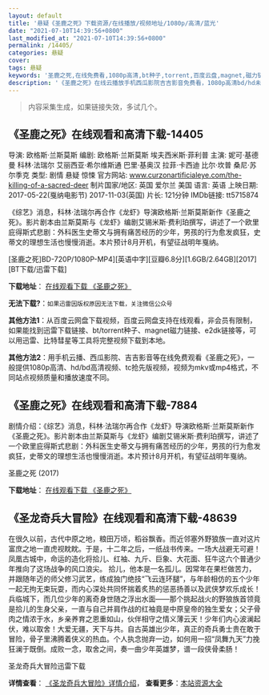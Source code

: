 ```yaml
---
layout: default
title: '悬疑《圣鹿之死》下载资源/在线播放/视频地址/1080p/高清/蓝光'
date: "2021-07-10T14:39:56+0800"
last_modified_at: "2021-07-10T14:39:56+0800"
permalink: /14405/
categories: 悬疑
cover:
tags: 悬疑
keywords: '圣鹿之死,在线免费看,1080p高清,bt种子,torrent,百度云盘,magnet,磁力链,迅雷下载资源'
description: '《圣鹿之死》在线云播放手机西瓜影院吉吉影音免费看，1080p高清bd/hd未删减完整版和tc抢先枪版，mkv/mp4格式，附带bt/torrent种子、magnet/磁力链、百度云盘、网盘资源迅雷下载链接'
---
```


>内容采集生成，如果链接失效，多试几个。


## 《圣鹿之死》在线观看和高清下载-14405

导演: 欧格斯·兰斯莫斯 编剧: 欧格斯·兰斯莫斯 埃夫西米斯·菲利普 主演: 妮可·基德曼 科林·法瑞尔 艾丽西亚·希尔维斯通 巴里·基奥汉 拉菲·卡西迪 比尔·坎普 桑尼·苏尔季克 类型: 剧情 悬疑 惊悚 官方网站: www.curzonartificialeye.com/the-killing-of-a-sacred-deer 制片国家/地区: 英国 爱尔兰 美国 语言: 英语 上映日期: 2017-05-22(戛纳电影节) 2017-11-03(英国) 片长: 121分钟 IMDb链接: tt5715874

《综艺》消息，科林·法瑞尔再合作《龙虾》导演欧格斯·兰斯莫斯新作《圣鹿之死》。影片剧本由兰斯莫斯与《龙虾》编剧艾锡米斯·费利珀撰写，讲述了一个欧里庇得斯式悲剧：外科医生史蒂文与拥有痛苦经历的少年，男孩的行为愈发疯狂，史蒂文的理想生活也慢慢消逝。本片预计8月开机，有望征战明年戛纳。


[圣鹿之死]BD-720P/1080P-MP4][英语中字][豆瓣6.8分][1.6GB/2.64GB][2017][BT下载/迅雷下载]

**下载地址**： [在线观看下载 《圣鹿之死》](https://www.btdx8.com/torrent/slzs_2017.html) 


**无法下载?**：`如果迅雷因版权原因无法下载，关注微信公众号 `

**其他方法1**：从百度云网盘下载视频，百度云网盘支持在线观看，非会员有限制，如果能找到迅雷下载链接、bt/torrent种子、magnet磁力链接、e2dk链接等，可以用迅雷、比特彗星等工具将完整视频下载到本地。

**其他方法2**：用手机云播、西瓜影院、吉吉影音等在线免费观看《圣鹿之死》，一般提供1080p高清、hd/bd高清视频、tc抢先版视频，视频为mkv或mp4格式，不同站点视频质量和播放速度不同。


## 《圣鹿之死》在线观看和高清下载-7884

剧情介绍：《综艺》消息，科林·法瑞尔再合作《龙虾》导演欧格斯·兰斯莫斯新作《圣鹿之死》。影片剧本由兰斯莫斯与《龙虾》编剧艾锡米斯·费利珀撰写，讲述了一个欧里庇得斯式悲剧：外科医生史蒂文与拥有痛苦经历的少年，男孩的行为愈发疯狂，史蒂文的理想生活也慢慢消逝。本片预计8月开机，有望征战明年戛纳。


圣鹿之死 (2017)

**下载地址**： [在线观看下载 《圣鹿之死》](https://www.btbtdy.me/btdy/dy11945.html) 


## 《圣龙奇兵大冒险》在线观看和高清下载-48639

在很久以前，古代中原之地，粮田万顷，稻谷飘香。而近邻塞外野狼族一直对这片富庶之地一直虎视眈眈。于是，十二年之后，一纸战书传来。一场大战避无可避！凤凰古城中，命运的造化将拾儿、红袖、九斤、巨象、大花面、狂牛这六个普通少年推向了这场战争的风口浪尖。 拾儿，他本是一名孤儿。因常年在果栏做苦力，并跟随年迈的师父修习武艺，练成独门绝技“飞云连环腿&rdquo;，与年龄相仿的五个少年一起无拘无束玩耍，而内心深处共同怀揣着炙热的惩恶扬善以及武侠梦欢乐成长！兵临城下，而几位少年的离奇身世随之浮出水面——那个挑起战火的野狼族首领竟是拾儿的生身父亲，一直与自己并肩作战的红袖竟是中原皇帝的独生爱女；父子骨肉之情浓于水，乡亲养育之恩重如山，伙伴相守之情义薄云天！少年们内心波澜起伏，难以取舍！大爱无疆，天下与共。自古英雄出少年，真正的奇兵勇士贵在敢于冒险，骨子里沸腾着侠义的热血。个人执念抛弃一边，如何用一招&ldquo;凤舞九天”力挽狂澜于既倒。成败一念，取舍之间，奏一曲少年英雄梦，谱一段侠骨柔肠！


圣龙奇兵大冒险迅雷下载

**详情查看**： [《圣龙奇兵大冒险》详情介绍](/movie/48639/)， **查看更多**：[本站资源大全](/movie/t/all/)

